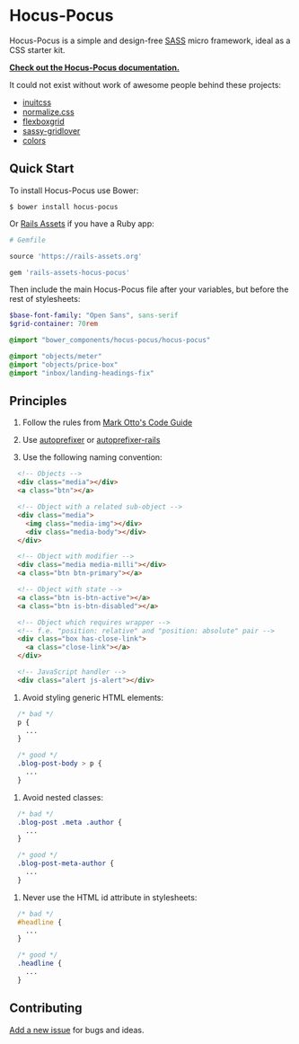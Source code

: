 # Hocus-Pocus

Hocus-Pocus is a simple and design-free [SASS][sass] micro framework, ideal as a CSS starter kit.

**[Check out the Hocus-Pocus documentation.][documentation]**

It could not exist without work of awesome people behind these projects:

* [inuitcss][inuitcss]
* [normalize.css][normalize]
* [flexboxgrid][flexboxgrid]
* [sassy-gridlover][sassy-gridlover]
* [colors][colors]

## Quick Start

To install Hocus-Pocus use Bower:

```shell
$ bower install hocus-pocus
```

Or [Rails Assets][rails-assets] if you have a Ruby app:

```rb
# Gemfile

source 'https://rails-assets.org'

gem 'rails-assets-hocus-pocus'
```

Then include the main Hocus-Pocus file after your variables, but before
the rest of stylesheets:

```sass
$base-font-family: "Open Sans", sans-serif
$grid-container: 70rem

@import "bower_components/hocus-pocus/hocus-pocus"

@import "objects/meter"
@import "objects/price-box"
@import "inbox/landing-headings-fix"
```

## Principles


1. Follow the rules from [Mark Otto's Code Guide][code-guide]

1. Use [autoprefixer][autoprefixer] or [autoprefixer-rails][autoprefixer-rails]

1. Use the following naming convention:

  ```html
    <!-- Objects -->
    <div class="media"></div>
    <a class="btn"></a>

    <!-- Object with a related sub-object -->
    <div class="media">
      <img class="media-img"></div>
      <div class="media-body"></div>
    </div>

    <!-- Object with modifier -->
    <div class="media media-milli"></div>
    <a class="btn btn-primary"></a>

    <!-- Object with state -->
    <a class="btn is-btn-active"></a>
    <a class="btn is-btn-disabled"></a>

    <!-- Object which requires wrapper -->
    <!-- f.e. "position: relative" and "position: absolute" pair -->
    <div class="box has-close-link">
      <a class="close-link"></a>
    </div>

    <!-- JavaScript handler -->
    <div class="alert js-alert"></div>
  ```

1. Avoid styling generic HTML elements:

  ```css
    /* bad */
    p {
      ...
    }

    /* good */
    .blog-post-body > p {
      ...
    }
  ```

1. Avoid nested classes:

  ```css
    /* bad */
    .blog-post .meta .author {
      ...
    }

    /* good */
    .blog-post-meta-author {
      ...
    }
  ```

1. Never use the HTML id attribute in stylesheets:

  ```css
    /* bad */
    #headline {
      ...
    }

    /* good */
    .headline {
      ...
    }
  ```

## Contributing

[Add a new issue][issues] for bugs and ideas.

[sass]: http://sass-lang.com
[documentation]: http://bkzl.github.io/hocus-pocus/
[rails-assets]: https://rails-assets.org
[autoprefixer]: https://github.com/postcss/autoprefixer
[autoprefixer-rails]: https://github.com/ai/autoprefixer-rails
[code-guide]: http://codeguide.co/#css
[inuitcss]: https://github.com/inuitcss
[normalize]: https://github.com/necolas/normalize.css
[flexboxgrid]: https://github.com/kristoferjoseph/flexboxgrid
[sassy-gridlover]: https://github.com/hiulit/Sassy-Gridlover
[colors]: https://github.com/mrmrs/colors
[issues]: https://github.com/bkzl/hocus-pocus/issues
